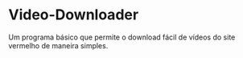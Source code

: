 # Video-Downloader
Um programa básico que permite o download fácil de vídeos do site vermelho de maneira simples.
